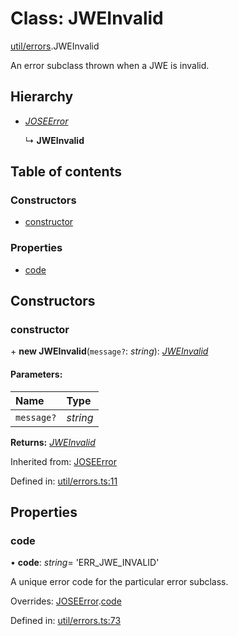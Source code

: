 # Class: JWEInvalid

[util/errors](../modules/util_errors.md).JWEInvalid

An error subclass thrown when a JWE is invalid.

## Hierarchy

* [*JOSEError*](util_errors.joseerror.md)

  ↳ **JWEInvalid**

## Table of contents

### Constructors

- [constructor](util_errors.jweinvalid.md#constructor)

### Properties

- [code](util_errors.jweinvalid.md#code)

## Constructors

### constructor

\+ **new JWEInvalid**(`message?`: *string*): [*JWEInvalid*](util_errors.jweinvalid.md)

#### Parameters:

Name | Type |
:------ | :------ |
`message?` | *string* |

**Returns:** [*JWEInvalid*](util_errors.jweinvalid.md)

Inherited from: [JOSEError](util_errors.joseerror.md)

Defined in: [util/errors.ts:11](https://github.com/panva/jose/blob/v3.9.0/src/util/errors.ts#L11)

## Properties

### code

• **code**: *string*= 'ERR\_JWE\_INVALID'

A unique error code for the particular error subclass.

Overrides: [JOSEError](util_errors.joseerror.md).[code](util_errors.joseerror.md#code)

Defined in: [util/errors.ts:73](https://github.com/panva/jose/blob/v3.9.0/src/util/errors.ts#L73)
